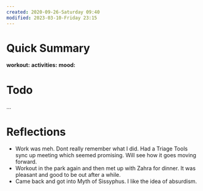 ```yaml
---
created: 2020-09-26-Saturday 09:40
modified: 2023-03-10-Friday 23:15
---
```


# Quick Summary

**workout:**
**activities:**
**mood:**

# Todo

...

# Reflections
- Work was meh. Dont really remember what I did. Had a Triage Tools sync up meeting which seemed promising. Will see how it goes moving forward.
- Workout in the park again and then met up with Zahra for dinner. It was pleasant and good to be out after a while.
- Came back and got into Myth of Sissyphus. I like the idea of absurdism.
